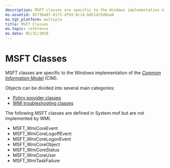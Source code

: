 ```yaml
---
description: MSFT classes are specific to the Windows implementation of the Common Information Model (CIM).
ms.assetid: 8173ba8f-81f2-4fb9-8c14-b021425d8ea0
ms.tgt_platform: multiple
title: MSFT Classes
ms.topic: reference
ms.date: 05/31/2018
---
```


# MSFT Classes

MSFT classes are specific to the Windows implementation of the [*Common Information Model*](gloss-c.md) (CIM).

Objects can be divided into several main categories:

-   [Policy provider classes](policy-provider-classes.md)
-   [WMI troubleshooting classes](wmi-troubleshooting-classes.md)

The following MSFT classes are defined in System.mof but are not implemented by WMI.

-   MSFT\_WmiCoreEvent
-   MSFT\_WmiCoreLogoffEvent
-   MSFT\_WmiCoreLogonEvent
-   MSFT\_WmiCoreObject
-   MSFT\_WmiCoreStatus
-   MSFT\_WmiCoreUser
-   MSFT\_WmiTaskFailure

 

 



